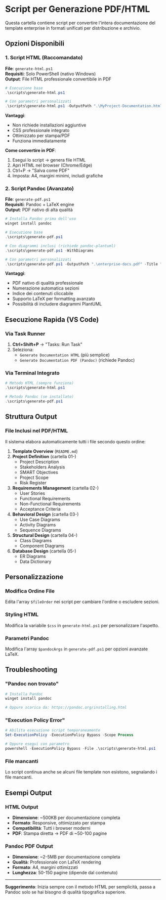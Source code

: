 # Script per Generazione PDF/HTML

Questa cartella contiene script per convertire l'intera documentazione del template enterprise in formati unificati per distribuzione e archivio.

## Opzioni Disponibili

### 1. **Script HTML (Raccomandato)**
**File**: `generate-html.ps1`  
**Requisiti**: Solo PowerShell (nativo Windows)  
**Output**: File HTML professionale convertibile in PDF

```powershell
# Esecuzione base
.\scripts\generate-html.ps1

# Con parametri personalizzati
.\scripts\generate-html.ps1 -OutputPath ".\MyProject-Documentation.html" -Title "My Project Documentation"
```

**Vantaggi**:
- Non richiede installazioni aggiuntive
- CSS professionale integrato
- Ottimizzato per stampa/PDF
- Funziona immediatamente

**Come convertire in PDF**:
1. Esegui lo script → genera file HTML
2. Apri HTML nel browser (Chrome/Edge)
3. Ctrl+P → "Salva come PDF"
4. Imposta: A4, margini minimi, includi grafiche

### 2. **Script Pandoc (Avanzato)**
**File**: `generate-pdf.ps1`  
**Requisiti**: Pandoc + LaTeX engine  
**Output**: PDF nativo di alta qualità

```powershell
# Installa Pandoc prima dell'uso
winget install pandoc

# Esecuzione base
.\scripts\generate-pdf.ps1

# Con diagrammi inclusi (richiede pandoc-plantuml)
.\scripts\generate-pdf.ps1 -WithDiagrams

# Con parametri personalizzati
.\scripts\generate-pdf.ps1 -OutputPath ".\enterprise-docs.pdf" -Title "Enterprise Documentation" -Verbose
```

**Vantaggi**:
- PDF nativo di qualità professionale
- Numerazione automatica sezioni
- Indice dei contenuti cliccabile
- Supporto LaTeX per formatting avanzato
- Possibilità di includere diagrammi PlantUML

## Esecuzione Rapida (VS Code)

### Via Task Runner
1. **Ctrl+Shift+P** → "Tasks: Run Task"
2. Seleziona:
   - `Generate Documentation HTML` (più semplice)
   - `Generate Documentation PDF (Pandoc)` (richiede Pandoc)

### Via Terminal Integrato
```powershell
# Metodo HTML (sempre funziona)
.\scripts\generate-html.ps1

# Metodo Pandoc (se installato)
.\scripts\generate-pdf.ps1
```

## Struttura Output

### File Inclusi nel PDF/HTML
Il sistema elabora automaticamente tutti i file secondo questo ordine:

1. **Template Overview** (`README.md`)
2. **Project Definition** (cartella 01-)
   - Project Description
   - Stakeholders Analysis  
   - SMART Objectives
   - Project Scope
   - Risk Register
3. **Requirements Management** (cartella 02-)
   - User Stories
   - Functional Requirements
   - Non-Functional Requirements
   - Acceptance Criteria
4. **Behavioral Design** (cartella 03-)
   - Use Case Diagrams
   - Activity Diagrams
   - Sequence Diagrams
5. **Structural Design** (cartella 04-)
   - Class Diagrams
   - Component Diagrams
6. **Database Design** (cartella 05-)
   - ER Diagrams
   - Data Dictionary

## Personalizzazione

### Modifica Ordine File
Edita l'array `$fileOrder` nei script per cambiare l'ordine o escludere sezioni.

### Styling HTML
Modifica la variabile `$css` in `generate-html.ps1` per personalizzare l'aspetto.

### Parametri Pandoc
Modifica l'array `$pandocArgs` in `generate-pdf.ps1` per opzioni avanzate LaTeX.

## Troubleshooting

### "Pandoc non trovato"
```powershell
# Installa Pandoc
winget install pandoc

# Oppure scarica da: https://pandoc.org/installing.html
```

### "Execution Policy Error"
```powershell
# Abilita esecuzione script temporaneamente  
Set-ExecutionPolicy -ExecutionPolicy Bypass -Scope Process

# Oppure esegui con parametro
powershell -ExecutionPolicy Bypass -File .\scripts\generate-html.ps1
```

### File mancanti
Lo script continua anche se alcuni file template non esistono, segnalando i file mancanti.

## Esempi Output

### HTML Output
- **Dimensione**: ~500KB per documentazione completa
- **Formato**: Responsive, ottimizzato per stampa
- **Compatibilità**: Tutti i browser moderni
- **PDF**: Stampa diretta → PDF di ~50-100 pagine

### Pandoc PDF Output  
- **Dimensione**: ~2-5MB per documentazione completa
- **Qualità**: Professionale con LaTeX rendering
- **Formato**: A4, margini ottimizzati
- **Lunghezza**: 50-150 pagine (dipende dal contenuto)

---
**Suggerimento**: Inizia sempre con il metodo HTML per semplicità, passa a Pandoc solo se hai bisogno di qualità tipografica superiore.
